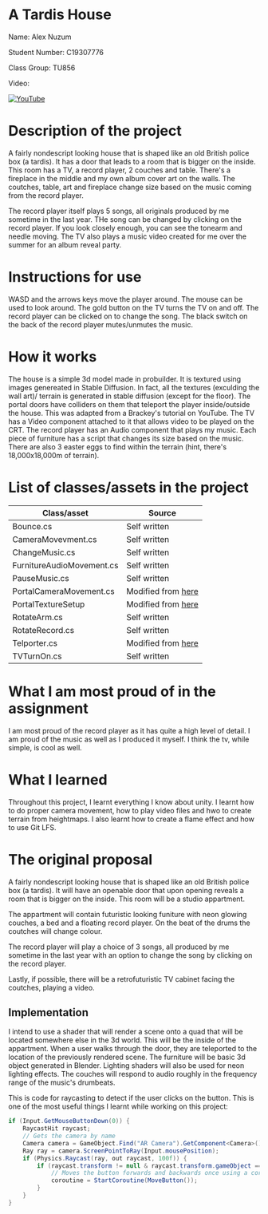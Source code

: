 # A Tardis House

Name: Alex Nuzum

Student Number: C19307776

Class Group: TU856

Video:

[![YouTube](https://i9.ytimg.com/vi_webp/_KZZjSHwsgo/mq1.webp?sqp=CMDb3pwG-oaymwEmCMACELQB8quKqQMa8AEB-AH-CYAC0AWKAgwIABABGGUgYSg6MA8=&rs=AOn4CLAu-aWXH847p727bzq3u9Fr26y5LA)](https://www.youtube.com/watch?v=_KZZjSHwsgo)

# Description of the project
A fairly nondescript looking house that is shaped like an old British police box (a tardis). It has a door that leads to a room that is bigger on the inside. This room has a TV, a record player, 2 couches and table. There's a fireplace in the middle and my own album cover art on the walls. The coutches, table, art and fireplace change size based on the music coming from the record player.

The record player itself plays 5 songs, all originals produced by me sometime in the last year. THe song can be changed by clicking on the record player. If you look closely enough, you can see the tonearm and needle moving. The TV also plays a music video created for me over the summer for an album reveal party.

# Instructions for use
WASD and the arrows keys move the player around. The mouse can be used to look around. The gold button on the TV turns the TV on and off. The record player can be clicked on to change the song. The black switch on the back of the record player mutes/unmutes the music.

# How it works
The house is a simple 3d model made in probuilder. It is textured using images genereated in Stable Diffusion. In fact, all the textures (exculding the wall art)/ terrain is generated in stable diffusion (except for the floor). The portal doors have colliders on them that teleport the player inside/outside the house. This was adapted from a Brackey's tutorial on YouTube. The TV has a Video component attached to it that allows video to be played on the CRT. The record player has an Audio component that plays my music. Each piece of furniture has a script that changes its size based on the music. There are also 3 easter eggs to find within the terrain (hint, there's 18,000x18,000m of terrain).
# List of classes/assets in the project

| Class/asset | Source |
|-----------|-----------|
| Bounce.cs | Self written |
| CameraMovevment.cs | Self written |
| ChangeMusic.cs | Self written |
| FurnitureAudioMovement.cs | Self written |
| PauseMusic.cs | Self written |
| PortalCameraMovement.cs | Modified from [here](https://www.youtube.com/watch?v=cuQao3hEKfs) |
| PortalTextureSetup | Modified from [here](https://www.youtube.com/watch?v=cuQao3hEKfs) |
| RotateArm.cs | Self written |
| RotateRecord.cs | Self written |
| Telporter.cs | Modified from [here](https://www.youtube.com/watch?v=cuQao3hEKfs) |
| TVTurnOn.cs | Self written |

# What I am most proud of in the assignment
I am most proud of the record player as it has quite a high level of detail. I am proud of the music as well as I produced it myself. I think the tv, while simple, is cool as well.

# What I learned
Throughout this project, I learnt everything I know about unity. I learnt how to do proper camera movement, how to play video files and hwo to create terrain from heightmaps. I also learnt how to create a flame effect and how to use Git LFS.

# The original proposal
A fairly nondescript looking house that is shaped like an old British police box (a tardis). It will have an openable door that upon opening reveals a room that is bigger on the inside. This room will be a studio appartment.

The appartment will contain futuristic looking funiture with neon glowing couches, a bed and a floating record player. On the beat of the drums the coutches will change colour.

The record player will play a choice of 3 songs, all produced by me sometime in the last year with an option to change the song by clicking on the record player.

Lastly, if possible, there will be a retrofuturistic TV cabinet facing the coutches, playing a video.

## Implementation
I intend to use a shader that will render a scene onto a quad that will be located somewhere else in the 3d world. This will be the inside of the appartment. When a user walks through the door, they are teleported to the location of the previously rendered scene. The furniture will be basic 3d object generated in Blender. Lighting shaders will also be used for neon lighting effects. The couches will respond to audio roughly in the frequency range of the music's drumbeats.

This is code for raycasting to detect if the user clicks on the button. This is one of the most useful things I learnt while working on this project:

```Java
if (Input.GetMouseButtonDown(0)) {
	RaycastHit raycast;
	// Gets the camera by name
	Camera camera = GameObject.Find("AR Camera").GetComponent<Camera>();
	Ray ray = camera.ScreenPointToRay(Input.mousePosition);
	if (Physics.Raycast(ray, out raycast, 100f)) {
		if (raycast.transform != null & raycast.transform.gameObject == gameObject) {
			// Moves the button forwards and backwards once using a coroutine
			coroutine = StartCoroutine(MoveButton());
		}
	}
}
```
